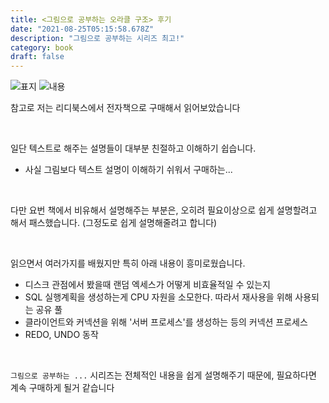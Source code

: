 ```yaml
---
title: <그림으로 공부하는 오라클 구조> 후기
date: "2021-08-25T05:15:58.678Z"
description: "그림으로 공부하는 시리즈 최고!"
category: book
draft: false
---
```


![표지](./content1.png) 
![내용](./content2.png) 

참고로 저는 리디북스에서 전자책으로 구매해서 읽어보았습니다

<br/>


일단 텍스트로 해주는 설명들이 대부분 친절하고 이해하기 쉽습니다.
- 사실 그림보다 텍스트 설명이 이해하기 쉬워서 구매하는...

<br/>

다만 요번 책에서 비유해서 설명해주는 부분은, 오히려 필요이상으로 쉽게 설명할려고 해서 패스했습니다. (그정도로 쉽게 설명해줄려고 합니다)

<br/>

읽으면서 여러가지를 배웠지만 특히 아래 내용이 흥미로웠습니다.

- 디스크 관점에서 봤을때 랜덤 엑세스가 어떻게 비효율적일 수 있는지
- SQL 실행계획을 생성하는게 CPU 자원을 소모한다. 따라서 재사용을 위해 사용되는 공유 풀
- 클라이언트와 커넥션을 위해 '서버 프로세스'를 생성하는 등의 커넥션 프로세스
- REDO, UNDO 동작

<br/>

`그림으로 공부하는 ...` 시리즈는 전체적인 내용을 쉽게 설명해주기 때문에, 필요하다면 계속 구매하게 될거 같습니다